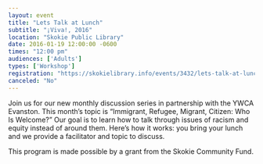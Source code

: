 ```yaml
---
layout: event
title: "Lets Talk at Lunch"
subtitle: "¡Viva!, 2016"
location: "Skokie Public Library"
date: 2016-01-19 12:00:00 -0600
times: "12:00 pm"
audiences: ['Adults']
types: ['Workshop']
registration: "https://skokielibrary.info/events/3432/lets-talk-at-lunch"
canceled: "No"
---
```

Join us for our new monthly discussion series in partnership with the YWCA Evanston. This month’s topic is “Immigrant, Refugee, Migrant, Citizen: Who Is Welcome?” Our goal is to learn how to talk through issues of racism and equity instead of around them. Here’s how it works: you bring your lunch and we provide a facilitator and topic to discuss.

This program is made possible by a grant from the Skokie Community Fund.

